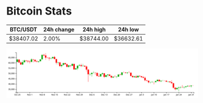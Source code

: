 # Bitcoin Stats

BTC/USDT|24h change|24h high|24h low|
|---|---|---|---|
|$38407.02|2.00%|$38744.00|$36632.61|

<img src="./chart.svg">
